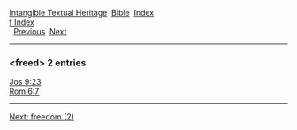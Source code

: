 [Intangible Textual Heritage](../../index)  [Bible](../index) 
[Index](index)   
[f Index](_f_)  
  [Previous](c04516)  [Next](c04518) 

------------------------------------------------------------------------

### &lt;freed&gt; 2 entries

[Jos 9:23](../kjv/jos009.htm#023)  
[Rom 6:7](../kjv/rom006.htm#007)  

------------------------------------------------------------------------

[Next: freedom (2)](c04518)
